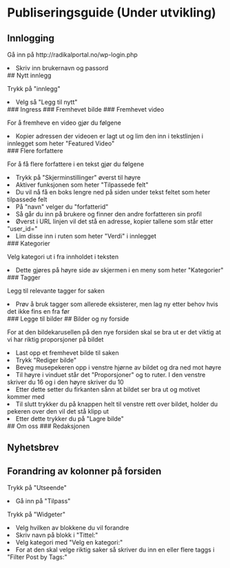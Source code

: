 # Publiseringsguide (Under utvikling)

## Innlogging
<p>Gå inn på http://radikalportal.no/wp-login.php</p>
<li>Skriv inn brukernavn og passord</li>
## Nytt innlegg
<p>Trykk på "innlegg"</p>
<li>Velg så "Legg til nytt"</li>
### Ingress
### Fremhevet bilde
### Fremhevet video
<p>For å fremheve en video gjør du følgene</p>
<li>Kopier adressen der videoen er lagt ut og lim den inn i tekstlinjen i innlegget som heter "Featured Video"</li>
### Flere forfattere
<p>For å få flere forfattere i en tekst gjør du følgene</p>
<li>Trykk på "Skjerminstillinger" øverst til høyre</li>
<li>Aktiver funksjonen som heter "Tilpassede felt"</li>
<li>Du vil nå få en boks lengre ned på siden under tekst feltet som heter tilpassede felt</li>
<li>På "navn" velger du "forfatterid"</li>
<li>Så går du inn på brukere og finner den andre forfatteren sin profil</li>
<li>Øverst i URL linjen vil det stå en adresse, kopier tallene som står etter "user_id="</li>
<li>Lim disse inn i ruten som heter "Verdi" i innlegget</li>
### Kategorier
<p>Velg kategori ut i fra innholdet i teksten</p>
<li>Dette gjøres på høyre side av skjermen i en meny som heter "Kategorier"</li>
### Tagger
<p>Legg til relevante tagger for saken</p>
<li>Prøv å bruk tagger som allerede eksisterer, men lag ny etter behov hvis det ikke fins en fra før</li>
### Legge til bilder
## Bilder og ny forside
<p>For at den bildekarusellen på den nye forsiden skal se bra ut er det viktig at vi har riktig proporsjoner på bildet</p>
<li>Last opp et fremhevet bilde til saken</li>
<li>Trykk "Rediger bilde"</li>
<li>Beveg musepekeren opp i venstre hjørne av bildet og dra ned mot høyre</li>
<li>Til høyre i vinduet står det "Proporsjoner" og to ruter. I den venstre skriver du 16 og i den høyre skriver du 10</li>
<li>Etter dette setter du firkanten sånn at bildet ser bra ut og motivet kommer med</li>
<li>Til slutt trykker du på knappen helt til venstre rett over bildet, holder du pekeren over den vil det stå klipp ut</li>
<li>Etter dette trykker du på "Lagre bilde"</li>
## Om oss
### Redaksjonen

## Nyhetsbrev

## Forandring av kolonner på forsiden
<p>Trykk på "Utseende"</p>
<li>Gå inn på "Tilpass"</li>
<p>Trykk på "Widgeter"</p>
<li>Velg hvilken av blokkene du vil forandre</li>
<li>Skriv navn på blokk i "Tittel:"</li>
<li>Velg kategori med "Velg en kategori:"</li>
<li>For at den skal velge riktig saker så skriver du inn en eller flere taggs i "Filter Post by Tags:"</li>
